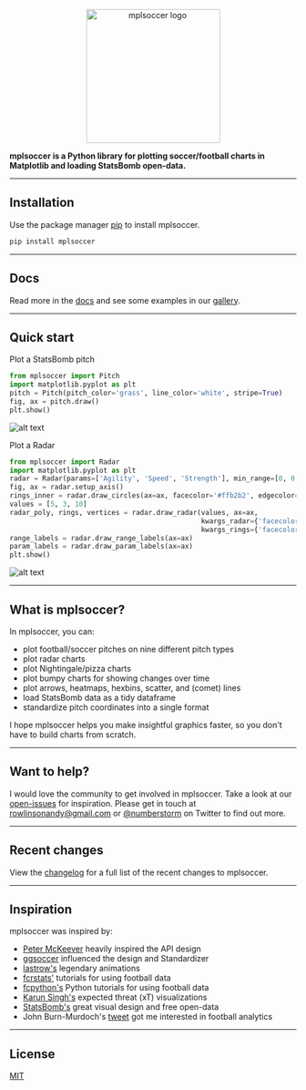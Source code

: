 <p align="center">
<img src="https://github.com/andrewRowlinson/mplsoccer/blob/master/docs/source/logo.png?raw=true" width="235px" alt="mplsoccer logo"/>
</p>

**mplsoccer is a Python library for plotting soccer/football charts in Matplotlib 
and loading StatsBomb open-data.**

---

## Installation

Use the package manager [pip](https://pip.pypa.io/en/stable/) to install mplsoccer.

```bash
pip install mplsoccer
```

---

## Docs

Read more in the [docs](https://mplsoccer.readthedocs.io/) and see some 
examples in our [gallery](https://mplsoccer.readthedocs.io/en/latest/gallery/index.html).

---

## Quick start

Plot a StatsBomb pitch

```python
from mplsoccer import Pitch
import matplotlib.pyplot as plt
pitch = Pitch(pitch_color='grass', line_color='white', stripe=True)
fig, ax = pitch.draw()
plt.show()
```
![alt text](https://github.com/andrewRowlinson/mplsoccer/blob/master/docs/quick_start.png?raw=true 
"statsbomb quick start pitch example")

Plot a Radar
```python
from mplsoccer import Radar
import matplotlib.pyplot as plt
radar = Radar(params=['Agility', 'Speed', 'Strength'], min_range=[0, 0, 0], max_range=[10, 10, 10])
fig, ax = radar.setup_axis()
rings_inner = radar.draw_circles(ax=ax, facecolor='#ffb2b2', edgecolor='#fc5f5f')
values = [5, 3, 10]
radar_poly, rings, vertices = radar.draw_radar(values, ax=ax,
                                               kwargs_radar={'facecolor': '#00f2c1', 'alpha': 0.6}, 
                                               kwargs_rings={'facecolor': '#d80499', 'alpha': 0.6})
range_labels = radar.draw_range_labels(ax=ax)
param_labels = radar.draw_param_labels(ax=ax)
plt.show()
```
![alt text](https://github.com/andrewRowlinson/mplsoccer/blob/master/docs/quick_start_radar.png?raw=true 
"radar quick start example")

---

## What is mplsoccer?
In mplsoccer, you can:

- plot football/soccer pitches on nine different pitch types
- plot radar charts
- plot Nightingale/pizza charts
- plot bumpy charts for showing changes over time
- plot arrows, heatmaps, hexbins, scatter, and (comet) lines
- load StatsBomb data as a tidy dataframe
- standardize pitch coordinates into a single format

I hope mplsoccer helps you make insightful graphics faster,
so you don't have to build charts from scratch.

---

## Want to help?
I would love the community to get involved in mplsoccer.
Take a look at our [open-issues](https://github.com/andrewRowlinson/mplsoccer/issues) 
for inspiration.
Please get in touch at rowlinsonandy@gmail.com or 
[@numberstorm](https://twitter.com/numberstorm) on Twitter to find out more.

---

## Recent changes

View the [changelog](https://github.com/andrewRowlinson/mplsoccer/blob/master/CHANGELOG.md) 
for a full list of the recent changes to mplsoccer.

---

## Inspiration

mplsoccer was inspired by:
- [Peter McKeever](http://petermckeever.com/2019/01/plotting-pitches-in-python/) heavily 
inspired the API design
- [ggsoccer](https://github.com/Torvaney/ggsoccer) influenced the design and Standardizer
- [lastrow's](https://twitter.com/lastrowview) legendary animations
- [fcrstats'](http://fcrstats.com/) tutorials for using football data
- [fcpython's](https://fcpython.com/) Python tutorials for using football data
- [Karun Singh's](https://twitter.com/karun1710) expected threat (xT) visualizations
- [StatsBomb's](https://statsbomb.com/) great visual design and free open-data
- John Burn-Murdoch's [tweet](https://twitter.com/jburnmurdoch/status/1057907312030085120) got me 
interested in football analytics

---

## License

[MIT](https://choosealicense.com/licenses/mit)
